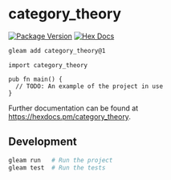 # category_theory

[![Package Version](https://img.shields.io/hexpm/v/category_theory)](https://hex.pm/packages/category_theory)
[![Hex Docs](https://img.shields.io/badge/hex-docs-ffaff3)](https://hexdocs.pm/category_theory/)

```sh
gleam add category_theory@1
```
```gleam
import category_theory

pub fn main() {
  // TODO: An example of the project in use
}
```

Further documentation can be found at <https://hexdocs.pm/category_theory>.

## Development

```sh
gleam run   # Run the project
gleam test  # Run the tests
```
